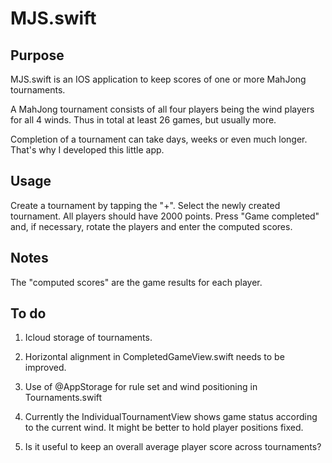# MJS.swift

## Purpose

MJS.swift is an IOS application to keep scores of one or more MahJong tournaments.

A MahJong tournament consists of all four players being the wind players for all 4 winds. Thus in total at least 26 games, but usually more. 

Completion of a tournament can take days, weeks or even much longer. That's why I developed this little app.

## Usage

Create a tournament by tapping the "+". Select the newly created tournament. All players should have 2000 points. Press "Game completed" and, if necessary, rotate the players and enter the computed scores.

## Notes

The "computed scores" are the game results for each player.

## To do

1. Icloud storage of tournaments.

2. Horizontal alignment in CompletedGameView.swift needs to be improved.

3. Use of @AppStorage for rule set and wind positioning in Tournaments.swift

4. Currently the IndividualTournamentView shows game status according to the current wind. It might be better to hold player positions fixed.

5. Is it useful to keep an overall average player score across tournaments?
